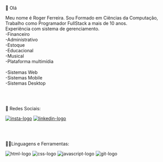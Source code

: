 🚀  Olá

Meu nome é Roger Ferreira. Sou Formado em Ciências da Computação, Trabalho como Programador FullStack a mais de 10 anos.
<br>
Experiência com sistema de gerenciamento.<br>
-Financeiro<br>
-Administrativo<br>
-Estoque<br>
-Educacional<br>
-Musical<br>
-Plataforma multimídia<br>
<br>
-Sistemas Web<br>
-Sistemas Mobile<br>
-Sistemas Desktop

<br>
<br>

📱 Redes Sociais:


<a href="https://www.instagram.com/roger.ferreira.rj/"> <img src="https://img.shields.io/badge/Instagram-E4405F?style=for-the-badge&logo=instagram&logoColor=white" alt="insta-logo"/></a>            <a href="https://www.linkedin.com/in/rogerdarochaferreira"> <img src="https://img.shields.io/badge/LinkedIn-0077B5?style=for-the-badge&logo=linkedin&logoColor=white" alt="linkedin-logo" /></a>

<br>
<br>

👨‍💻Linguagens e Ferramentas: 


<img src="https://img.shields.io/badge/HTML5-E34F26?style=for-the-badge&logo=html5&logoColor=white" alt="html-logo"/>       <img src="https://img.shields.io/badge/CSS-239120?&style=for-the-badge&logo=css3&logoColor=white" alt="css-logo"/>              <img src="https://img.shields.io/badge/JavaScript-323330?style=for-the-badge&logo=javascript&logoColor=F7DF1E"  alt="javascript-logo"/>                   <img src="https://img.shields.io/badge/GIT-E44C30?style=for-the-badge&logo=git&logoColor=white" alt="git-logo"/>

<br>
<br>
